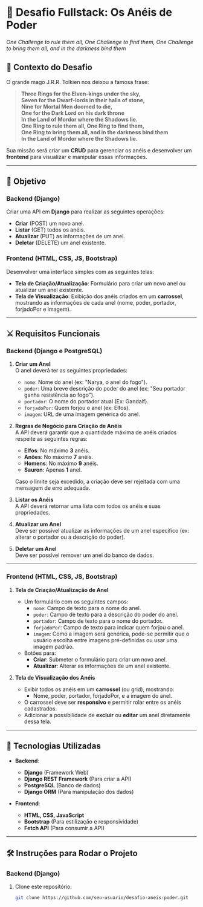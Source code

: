 # 💍 Desafio Fullstack: Os Anéis de Poder

_One Challenge to rule them all, One Challenge to find them, One Challenge to bring them all, and in the darkness bind them_

## 📜 Contexto do Desafio

O grande mago J.R.R. Tolkien nos deixou a famosa frase:

> **Three Rings for the Elven-kings under the sky,  
> Seven for the Dwarf-lords in their halls of stone,  
> Nine for Mortal Men doomed to die,  
> One for the Dark Lord on his dark throne  
> In the Land of Mordor where the Shadows lie.  
> One Ring to rule them all, One Ring to find them,  
> One Ring to bring them all, and in the darkness bind them  
> In the Land of Mordor where the Shadows lie.**

Sua missão será criar um **CRUD** para gerenciar os anéis e desenvolver um **frontend** para visualizar e manipular essas informações.

---

## 🎯 Objetivo

### **Backend (Django)**
Criar uma API em **Django** para realizar as seguintes operações:

- **Criar** (POST) um novo anel.
- **Listar** (GET) todos os anéis.
- **Atualizar** (PUT) as informações de um anel.
- **Deletar** (DELETE) um anel existente.

### **Frontend (HTML, CSS, JS, Bootstrap)**
Desenvolver uma interface simples com as seguintes telas:

- **Tela de Criação/Atualização**: Formulário para criar um novo anel ou atualizar um anel existente.
- **Tela de Visualização**: Exibição dos anéis criados em um **carrossel**, mostrando as informações de cada anel (nome, poder, portador, forjadoPor e imagem).

---

## ⚔️ Requisitos Funcionais

### **Backend (Django e PostgreSQL)**

1. **Criar um Anel**  
   O anel deverá ter as seguintes propriedades:
   - `nome`: Nome do anel (ex: "Narya, o anel do fogo").
   - `poder`: Uma breve descrição do poder do anel (ex: "Seu portador ganha resistência ao fogo").
   - `portador`: O nome do portador atual (Ex: Gandalf).
   - `forjadoPor`: Quem forjou o anel (ex: Elfos).
   - `imagem`: URL de uma imagem genérica do anel.

2. **Regras de Negócio para Criação de Anéis**  
   A API deverá garantir que a quantidade máxima de anéis criados respeite as seguintes regras:
   
   - **Elfos**: No máximo **3** anéis.
   - **Anões**: No máximo **7** anéis.
   - **Homens**: No máximo **9** anéis.
   - **Sauron**: Apenas **1** anel.

   Caso o limite seja excedido, a criação deve ser rejeitada com uma mensagem de erro adequada.

3. **Listar os Anéis**  
   A API deverá retornar uma lista com todos os anéis e suas propriedades.

4. **Atualizar um Anel**  
   Deve ser possível atualizar as informações de um anel específico (ex: alterar o portador ou a descrição do poder).

5. **Deletar um Anel**  
   Deve ser possível remover um anel do banco de dados.

---

### **Frontend (HTML, CSS, JS, Bootstrap)**

1. **Tela de Criação/Atualização de Anel**  
   - Um formulário com os seguintes campos:
     - `nome`: Campo de texto para o nome do anel.
     - `poder`: Campo de texto para a descrição do poder do anel.
     - `portador`: Campo de texto para o nome do portador.
     - `forjadoPor`: Campo de texto para indicar quem forjou o anel.
     - `imagem`: Como a imagem será genérica, pode-se permitir que o usuário escolha entre imagens pré-definidas ou usar uma imagem padrão.
   - Botões para:
     - **Criar**: Submeter o formulário para criar um novo anel.
     - **Atualizar**: Alterar as informações de um anel existente.

2. **Tela de Visualização dos Anéis**
   - Exibir todos os anéis em um **carrossel** (ou grid), mostrando:
     - Nome, poder, portador, forjadoPor, e a imagem do anel.
   - O carrossel deve ser **responsivo** e permitir rolar entre os anéis cadastrados.
   - Adicionar a possibilidade de **excluir** ou **editar** um anel diretamente dessa tela.

---

## 🚀 Tecnologias Utilizadas

- **Backend**:
  - **Django** (Framework Web)
  - **Django REST Framework** (Para criar a API)
  - **PostgreSQL** (Banco de dados)
  - **Django ORM** (Para manipulação dos dados)

- **Frontend**:
  - **HTML, CSS, JavaScript**
  - **Bootstrap** (Para estilização e responsividade)
  - **Fetch API** (Para consumir a API)

---

## 🛠️ Instruções para Rodar o Projeto

### **Backend (Django)**
1. Clone este repositório:
   ```bash
   git clone https://github.com/seu-usuario/desafio-aneis-poder.git

